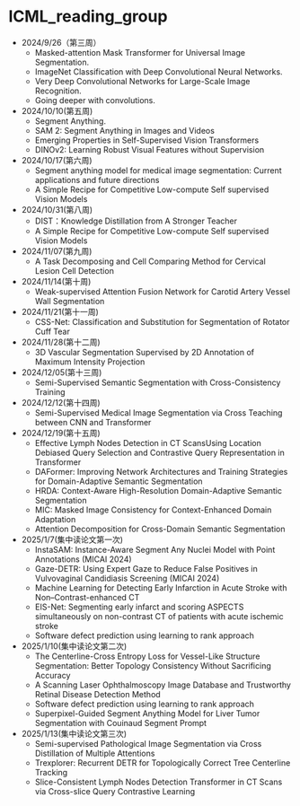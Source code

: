 # ICML_reading_group
* 2024/9/26（第三周）
  * Masked-attention Mask Transformer for Universal Image Segmentation.
  * ImageNet Classification with Deep Convolutional Neural Networks.
  * Very Deep Convolutional Networks for Large-Scale Image Recognition.
  * Going deeper with convolutions.
* 2024/10/10(第五周)
  * Segment Anything.
  * SAM 2: Segment Anything in Images and Videos
  * Emerging Properties in Self-Supervised Vision Transformers
  * DINOv2: Learning Robust Visual Features without Supervision
* 2024/10/17(第六周)
  * Segment anything model for medical image segmentation: Current applications and future directions
  * A Simple Recipe for Competitive Low-compute Self supervised Vision Models
* 2024/10/31(第八周)                                                                                                                                   
  * DIST：Knowledge Distillation from A Stronger Teacher
  * A Simple Recipe for Competitive Low-compute Self supervised Vision Models
* 2024/11/07(第九周)
  * A Task Decomposing and Cell Comparing Method for Cervical Lesion Cell Detection
* 2024/11/14(第十周)
  * Weak-supervised Attention Fusion Network for Carotid Artery Vessel Wall Segmentation
* 2024/11/21(第十一周)
  * CSS-Net: Classification and Substitution for Segmentation of Rotator Cuff Tear                                                                       
* 2024/11/28(第十二周)
  * 3D Vascular Segmentation Supervised by 2D Annotation of Maximum Intensity Projection
* 2024/12/05(第十三周)
  * Semi-Supervised Semantic Segmentation with Cross-Consistency Training
* 2024/12/12(第十四周)
  * Semi-Supervised Medical Image Segmentation via Cross Teaching between CNN and Transformer
* 2024/12/19(第十五周)
  * Effective Lymph Nodes Detection in CT ScansUsing Location Debiased Query Selection and Contrastive Query Representation in Transformer
  * DAFormer: Improving Network Architectures and Training Strategies for  Domain-Adaptive Semantic Segmentation
  * HRDA: Context-Aware High-Resolution Domain-Adaptive Semantic Segmentation
  * MIC: Masked Image Consistency for Context-Enhanced Domain Adaptation
  * Attention Decomposition for Cross-Domain Semantic Segmentation
* 2025/1/7(集中读论文第一次)
  * InstaSAM: Instance-Aware Segment Any  Nuclei Model with Point Annotations   (MICAI 2024)
  * Gaze-DETR: Using Expert Gaze to Reduce False Positives in Vulvovaginal Candidiasis Screening   (MICAI 2024)
  * Machine Learning for Detecting Early Infarction in Acute Stroke with Non–Contrast-enhanced CT
  * EIS-Net: Segmenting early infarct and scoring ASPECTS simultaneously on non-contrast CT of patients with acute ischemic stroke
  * Software defect prediction using  learning to rank approach
* 2025/1/10(集中读论文第二次)
  * The Centerline-Cross Entropy Loss for Vessel-Like Structure Segmentation: Better Topology Consistency Without Sacrificing Accuracy
  * A Scanning Laser Ophthalmoscopy Image Database and Trustworthy Retinal Disease Detection Method
  * Software defect prediction using  learning to rank approach
  * Superpixel-Guided Segment Anything  Model for Liver Tumor Segmentation  with Couinaud Segment Prompt
* 2025/1/13(集中读论文第三次)
  * Semi-supervised Pathological Image Segmentation via Cross Distillation of Multiple Attentions
  * Trexplorer: Recurrent DETR for Topologically Correct Tree Centerline Tracking
  * Slice-Consistent Lymph Nodes Detection Transformer in CT Scans via Cross-slice Query Contrastive Learning
